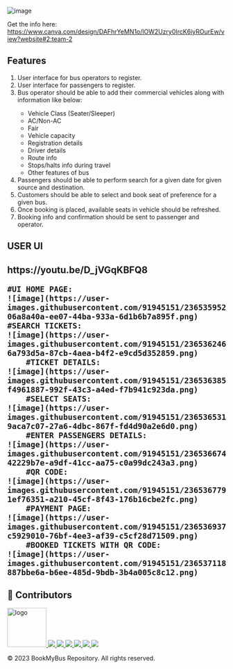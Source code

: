 
![image](https://user-images.githubusercontent.com/91945151/236440799-236a0fc1-5046-467e-8e4a-af9f2945f77b.png)

Get the info here:
https://www.canva.com/design/DAFhrYeMN1o/lOW2Uzry0IrcK6iyROurEw/view?website#2:team-2

<section>
	<h2>Features</h2>
	<ol>
		<li>User interface for bus operators to register.</li>
		<li>User interface for passengers to register.</li>
		<li>Bus operator should be able to add their commercial vehicles along with information like below:</li>
		<ul>
			<li>Vehicle Class (Seater/Sleeper)</li>
			<li>AC/Non-AC</li>
			<li>Fair</li>
			<li>Vehicle capacity</li>
			<li>Registration details</li>
			<li>Driver details</li>
			<li>Route info</li>
			<li>Stops/halts info during travel</li>
			<li>Other features of bus</li>
		</ul>
		<li>Passengers should be able to perform search for a given date for given source and destination.</li>
		<li>Customers should be able to select and book seat of preference for a given bus.</li>
		<li>Once booking is placed, available seats in vehicle should be refreshed.</li>
		<li>Booking info and confirmation should be sent to passenger and operator.</li>
	</ol>
</section>

<section>
	<h2>USER UI<h2> 
	https://youtu.be/D_jVGqKBFQ8
	
	#UI HOME PAGE:
	![image](https://user-images.githubusercontent.com/91945151/236535952-06a8a40a-ee07-44ba-933a-6d1b6b7a895f.png)
	#SEARCH TICKETS:
	![image](https://user-images.githubusercontent.com/91945151/236536246-6a793d5a-87cb-4aea-b4f2-e9cd5d352859.png)
        #TICKET DETAILS:
	![image](https://user-images.githubusercontent.com/91945151/236536385-f4961887-992f-43c3-a4ed-f7b941c923da.png)
        #SELECT SEATS:
	![image](https://user-images.githubusercontent.com/91945151/236536531-9aca7c07-27a6-4dbc-867f-fd4d90a2e6d0.png)
        #ENTER PASSENGERS DETAILS:
	![image](https://user-images.githubusercontent.com/91945151/236536674-42229b7e-a9df-41cc-aa75-c0a99dc243a3.png)
        #QR CODE:
	![image](https://user-images.githubusercontent.com/91945151/236536779-1ef76351-a210-45cf-8f43-176b16cbe2fc.png)
        #PAYMENT PAGE:
	![image](https://user-images.githubusercontent.com/91945151/236536937-c5929010-76bf-4ee3-af39-c5cf28d71509.png)
        #BOOKED TICKETS WITH QR CODE:
	![image](https://user-images.githubusercontent.com/91945151/236537118-887bbe6a-b6ee-485d-9bdb-3b4a005c8c12.png)


</section>	



 



<!-- Contributing -->
## :wave: Contributors



<a href="https://github.com/VrushabhTawde/BookMyEvent/graphs/contributors">
<!--   <img src="https://contrib.rocks/image?repo=VrushabhTawde/BookMyBus" alt="logo" width="150" height="auto" /> -->
  <img src="https://contrib.rocks/image?repo=VrushabhTawde/BookMyEvent" alt="logo" width="90"height="auto"/>


 
</a>

<a href="https://github.com/varunmh28/Heart-Disease-Prediction/graphs/contributors">
  <img src="https://contrib.rocks/image?repo=varunmh28/Heart-Disease-Prediction" />

</a>

<a href="https://github.com/Shruti-Koppisetty/Shruti-Koppisetty/graphs/contributors">
  <img src="https://contrib.rocks/image?repo=Shruti-Koppisetty/Shruti-Koppisetty" />

</a>

<a href="https://github.com/jasvinderxrajput/profile/graphs/contributors">
  <img src="https://contrib.rocks/image?repo=jasvinderxrajput/profile" />

</a>

<a href="https://github.com/Tanvi140/A/graphs/contributors">
  <img src="https://contrib.rocks/image?repo=Tanvi140/A" />

</a>

<a href="https://github.com/sadhvi022/test/graphs/contributors">
  <img src="https://contrib.rocks/image?repo=sadhvi022/test" />

</a> 
<a href="https://github.com/meghanair02/meghanair02/graphs/contributors">
  <img src="https://contrib.rocks/image?repo=meghanair02/meghanair02" />
</a>



<footer>
	<p>&copy; 2023 BookMyBus Repository. All rights reserved.</p>
</footer>
